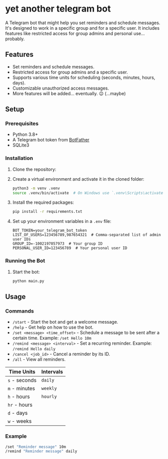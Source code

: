 # yet another telegram bot

A Telegram bot that might help you set reminders and schedule messages. It's designed to work in a specific group and for a specific user. It includes features like restricted access for group admins and personal use... probably.



## Features

- Set reminders and schedule messages.
- Restricted access for group admins and a specific user.
- Supports various time units for scheduling (seconds, minutes, hours, days).
- Customizable unauthorized access messages.
- More features will be added... eventually. 😉 (...maybe)


## Setup

### Prerequisites

- Python 3.8+
- A Telegram bot token from [BotFather](https://core.telegram.org/bots#botfather)
- SQLite3

### Installation

1. Clone the repository:


2. Create a virtual environment and activate it in the cloned folder:

    ```sh
    python3 -m venv .venv
    source .venv/bin/activate  # On Windows use `.venv\Scripts\activate`
    ```

3. Install the required packages:

    ```sh
    pip install -r requirements.txt
    ```

4. Set up your environment variables in a `.env` file:

    ```env
    BOT_TOKEN=your_telegram_bot_token
    LIST_OF_USERS=123456789,987654321  # Comma-separated list of admin user IDs
    GROUP_ID=-1002197057973  # Your group ID
    PERSONAL_USER_ID=123456789  # Your personal user ID
    ```



### Running the Bot

1. Start the bot:

    ```sh
    python main.py
    ```

## Usage

### Commands

- `/start` - Start the bot and get a welcome message.
- `/help` - Get help on how to use the bot.
- `/set <message> <time_offset>` - Schedule a message to be sent after a certain time. Example: `/set Hello 10m`
- `/remind <message> <interval>` - Set a recurring reminder. Example: `/remind Hello daily`
- `/cancel <job_id>` - Cancel a reminder by its ID.
- `/all` - View all reminders.

| Time Units | Intervals |
|------------|-----------|
| `s` - seconds | `daily` |
| `m` - minutes | `weekly` |
| `h` - hours | `hourly` |
| `hr` - hours | |
| `d` - days | |
| `w` - weeks | |
### Example

```sh
/set "Reminder message" 10m
/remind "Reminder message" daily